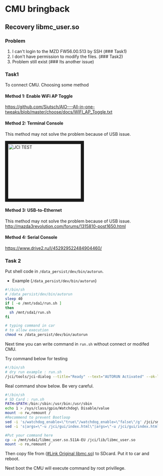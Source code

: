 # CMU bringback

## Recovery libmc_user.so

### Problem
1. I can't login to the MZD FW56.00.513 by SSH (### Task1)
2. I don't have permission to modify the files. (### Task2)
3. Problem still exist (### Its another issue)

### Task1
To connect CMU. Choosing some method

#### Method 1: Enable WiFi AP Toggle

https://github.com/Siutsch/AIO---All-in-one-tweaks/blob/master/choose/docs/WIFI_AP_Toggle.txt

#### Method 2: Terminal Console

This method may not solve the problem because of USB issue.

<a href="http://www.youtube.com/watch?feature=player_embedded&v=M-iJLuxwfzU" target="_blank"><img src="http://img.youtube.com/vi/M-iJLuxwfzU/0.jpg" alt="JCI TEST" width="240" height="180" border="10" /></a>

#### Method 3: USB-to-Ethernet

This method may not solve the problem because of USB issue.
http://mazda3revolution.com/forums/1315810-post1650.html

#### Method 4: Serial Console

https://www.drive2.ru/l/452929522484904460/

### Task 2

Put shell code in `/data_persist/dev/bin/autorun`.



* Example (`/data_persist/dev/bin/autorun`)

```bash
#!/bin/sh
# /data_persist/dev/bin/autorun
sleep 40
if [ -e /mnt/sda1/run.sh ]
then
  sh /mnt/sda1/run.sh
fi
```

```bash
# typing command in car
# to allow execution
chmod +x /data_persist/dev/bin/autorun
```
Next time you can write command in `run.sh` without connect or modifed CMU.

Try command below for testing
```bash
#!/bin/sh
# dry run example : run.sh
/jci/tools/jci-dialog --title="Ready" --text="AUTORUN Activated" --ok-label='OK' --no-cancel
```

Real command show below. Be very careful.

```bash
#!/bin/sh
# SD Card : run.sh
PATH=$PATH:/bin:/sbin:/usr/bin:/usr/sbin
echo 1 > /sys/class/gpio/Watchdog\ Disable/value
mount -o rw,remount /
#Recommend to prevent Bootloop
sed -i 's/watchdog_enable=\"true\"/watchdog_enable=\"false\"/g' /jci/sm/sm.conf
sed -i 's|args=\"-u /jci/gui/index.html\"|args=\"-u /jci/gui/index.html --noWatchdogs\"|g' /jci/sm/sm.conf

#Put your command here
cp -a /mnt/sda1/libmc_user.so.511A-EU /jci/lib/libmc_user.so
mount -o ro,remount /
```

Then copy file from ([#Link Original libmc.so]( https://github.com/Siutsch/AIO---All-in-one-tweaks/tree/master/choose/config_org_all/media-order-patching/jci/lib)) to SDcard. Put it to car and reboot.

Next boot the CMU will execute command by root privillege.
